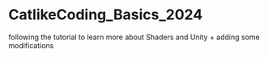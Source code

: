 # CatlikeCoding_Basics_2024
following the tutorial to learn more about Shaders and Unity + adding some modifications
